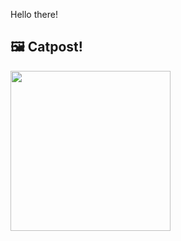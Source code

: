 Hello there!



## 🖼️ Catpost!

<sub>
    <img src="https://cdn2.thecatapi.com/images/bqt.jpg" height="256">
</sub>

